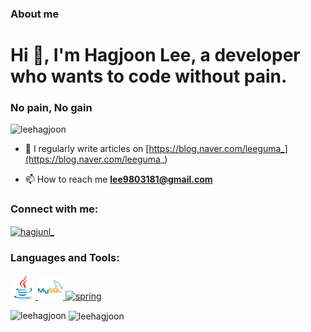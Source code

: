 ### About me

<h1 align="left">Hi 👋, I'm Hagjoon Lee, a developer who wants to code without pain.</h1>
<h3 align="left">No pain, No gain</h3>

<p align="left"> <img src="https://komarev.com/ghpvc/?username=leehagjoon&label=Profile%20views&color=4185af&style=flat" alt="leehagjoon" /> </p>

- 📝 I regularly write articles on [https://blog.naver.com/leeguma_](https://blog.naver.com/leeguma_)

- 📫 How to reach me **lee9803181@gmail.com**

<h3 align="left">Connect with me:</h3>
<p align="left">
<a href="https://instagram.com/hagjunl_" target="blank"><img align="center" src="https://raw.githubusercontent.com/rahuldkjain/github-profile-readme-generator/master/src/images/icons/Social/instagram.svg" alt="hagjunl_" height="30" width="40" /></a>
</p>

<h3 align="left">Languages and Tools:</h3>
<p align="left"> <a href="https://www.java.com" target="_blank" rel="noreferrer"> <img src="https://raw.githubusercontent.com/devicons/devicon/master/icons/java/java-original.svg" alt="java" width="40" height="40"/> </a> <a href="https://www.mysql.com/" target="_blank" rel="noreferrer"> <img src="https://raw.githubusercontent.com/devicons/devicon/master/icons/mysql/mysql-original-wordmark.svg" alt="mysql" width="40" height="40"/> </a> <a href="https://spring.io/" target="_blank" rel="noreferrer"> <img src="https://www.vectorlogo.zone/logos/springio/springio-icon.svg" alt="spring" width="40" height="40"/> </a> </p>

<p><img align="left" src="https://github-readme-stats.vercel.app/api/top-langs?username=leehagjoon&show_icons=true&locale=en&layout=compact" alt="leehagjoon" /></p>

<p>&nbsp;<img align="center" src="https://github-readme-stats.vercel.app/api?username=leehagjoon&show_icons=true&theme=dracula&title_color=c39ef0&text_color=925ef3&locale=en" alt="leehagjoon" /></p>


